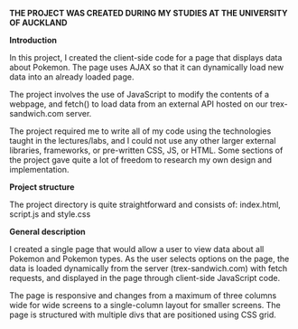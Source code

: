 **THE PROJECT WAS CREATED DURING MY STUDIES AT THE UNIVERSITY OF AUCKLAND**


**Introduction**

In this project, I created the client-side code for a page that displays data about Pokemon. The page uses AJAX so that it can dynamically load new data into an already loaded page.

The project involves the use of JavaScript to modify the contents of a webpage, and fetch() to load data from an external API hosted on our trex-sandwich.com server.

The project required me to write all of my code using the technologies taught in the lectures/labs, and I could not use any other larger external libraries, frameworks, or pre-written CSS, JS, or HTML. Some sections of the project gave quite a lot of freedom to research my own design and implementation.

**Project structure**

The project directory is quite straightforward and consists of:
index.html, script.js and style.css

**General description**

I created a single page that would allow a user to view data about all Pokemon and Pokemon types. As the user selects options on the page, the data is loaded dynamically from the server (trex-sandwich.com) with fetch requests, and displayed in the page through client-side JavaScript code.

The page is responsive and changes from a maximum of three columns wide for wide screens to a single-column layout for smaller screens. The page is structured with multiple divs that are positioned using CSS grid.

